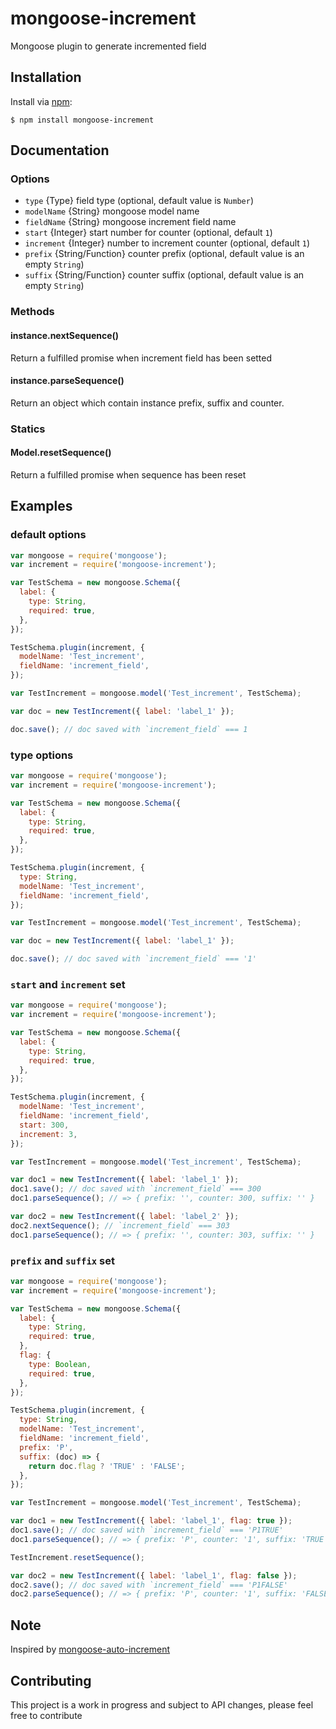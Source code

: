 # mongoose-increment
Mongoose plugin to generate incremented field

## Installation

Install via [npm](https://www.npmjs.com/):

```
$ npm install mongoose-increment
```

## Documentation

### Options

* `type`      {Type} field type (optional, default value is `Number`)
* `modelName` {String} mongoose model name
* `fieldName` {String} mongoose increment field name
* `start`     {Integer} start number for counter (optional, default `1`)
* `increment` {Integer} number to increment counter (optional, default `1`)
* `prefix`    {String/Function} counter prefix (optional, default value is an empty `String`)
* `suffix`    {String/Function} counter suffix (optional, default value is an empty `String`)

### Methods

#### instance.nextSequence()

Return a fulfilled promise when increment field has been setted

#### instance.parseSequence()

Return an object which contain instance prefix, suffix and counter.

### Statics

#### Model.resetSequence()

Return a fulfilled promise when sequence has been reset

## Examples

### default options
````javascript
var mongoose = require('mongoose');
var increment = require('mongoose-increment');

var TestSchema = new mongoose.Schema({
  label: {
    type: String,
    required: true,
  },
});

TestSchema.plugin(increment, {
  modelName: 'Test_increment',
  fieldName: 'increment_field',
});

var TestIncrement = mongoose.model('Test_increment', TestSchema);

var doc = new TestIncrement({ label: 'label_1' });

doc.save(); // doc saved with `increment_field` === 1
````

### type options
````javascript
var mongoose = require('mongoose');
var increment = require('mongoose-increment');

var TestSchema = new mongoose.Schema({
  label: {
    type: String,
    required: true,
  },
});

TestSchema.plugin(increment, {
  type: String,
  modelName: 'Test_increment',
  fieldName: 'increment_field',
});

var TestIncrement = mongoose.model('Test_increment', TestSchema);

var doc = new TestIncrement({ label: 'label_1' });

doc.save(); // doc saved with `increment_field` === '1'
````

### `start` and `increment` set

````javascript
var mongoose = require('mongoose');
var increment = require('mongoose-increment');

var TestSchema = new mongoose.Schema({
  label: {
    type: String,
    required: true,
  },
});

TestSchema.plugin(increment, {
  modelName: 'Test_increment',
  fieldName: 'increment_field',
  start: 300,
  increment: 3,
});

var TestIncrement = mongoose.model('Test_increment', TestSchema);

var doc1 = new TestIncrement({ label: 'label_1' });
doc1.save(); // doc saved with `increment_field` === 300
doc1.parseSequence(); // => { prefix: '', counter: 300, suffix: '' }

var doc2 = new TestIncrement({ label: 'label_2' });
doc2.nextSequence(); // `increment_field` === 303
doc1.parseSequence(); // => { prefix: '', counter: 303, suffix: '' }

````

### `prefix` and `suffix` set
````javascript
var mongoose = require('mongoose');
var increment = require('mongoose-increment');

var TestSchema = new mongoose.Schema({
  label: {
    type: String,
    required: true,
  },
  flag: {
    type: Boolean,
    required: true,
  },
});

TestSchema.plugin(increment, {
  type: String,
  modelName: 'Test_increment',
  fieldName: 'increment_field',
  prefix: 'P',
  suffix: (doc) => {
    return doc.flag ? 'TRUE' : 'FALSE';
  },
});

var TestIncrement = mongoose.model('Test_increment', TestSchema);

var doc1 = new TestIncrement({ label: 'label_1', flag: true });
doc1.save(); // doc saved with `increment_field` === 'P1TRUE'
doc1.parseSequence(); // => { prefix: 'P', counter: '1', suffix: 'TRUE' }

TestIncrement.resetSequence();

var doc2 = new TestIncrement({ label: 'label_1', flag: false });
doc2.save(); // doc saved with `increment_field` === 'P1FALSE'
doc2.parseSequence(); // => { prefix: 'P', counter: '1', suffix: 'FALSE' }
````

## Note

Inspired by [mongoose-auto-increment](https://github.com/chevex-archived/mongoose-auto-increment)

## Contributing

This project is a work in progress and subject to API changes, please feel free to contribute
